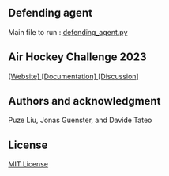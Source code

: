 ## Defending agent
Main file to run : [defending_agent.py](https://github.com/prem-16/Air_Hockey_Optimal_Control/blob/master/Defending%20agent/control/defending_agent.py)
## Air Hockey Challenge 2023

[ [Website] ](https://air-hockey-challenge.robot-learning.net/) [ [Documentation] ](https://air-hockey-challenges-docs.readthedocs.io/en/latest/)  [ [Discussion] ](https://github.com/AirHockeyChallenge/air_hockey_challenge/discussions)


## Authors and acknowledgment

Puze Liu, Jonas Guenster, and Davide Tateo

## License

[MIT License](https://github.com/AirHockeyChallenge/air_hockey_challenge/blob/warm-up/LICENSE)
